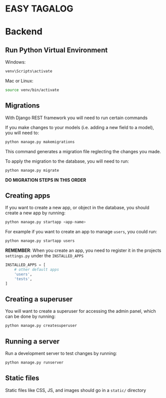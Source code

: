 # EASY TAGALOG

# Backend

## Run Python Virtual Environment

Windows:
```bash
venv\Scripts\activate
```

Mac or Linux:
```bash
source venv/bin/activate
```

## Migrations

With Django REST framework you will need to run certain commands

If you make changes to your models (i.e. adding a new field to a model), you will need to:
```python
python manage.py makemigrations
```

This command generates a migration file reglecting the changes you made.

To apply the migration to the database, you will need to run:
```python
python manage.py migrate
```

**DO MIGRATION STEPS IN THIS ORDER**

## Creating apps

If you want to create a new app, or object in the database, you should create a new app by running:
```python
python manage.py startapp <app-name>
```

For example if you want to create an app to manage `users`, you could run:
```python
python manage.py startapp users
```

**REMEMBER**: When you create an app, you need to register it in the projects `settings.py` under the `INSTALLED_APPS`
```python
INSTALLED_APPS = [
    # other default apps
    'users',
    'tests',
]
```

## Creating a superuser

You will want to create a superuser for accessing the admin panel, which can be done by running:
```python
python manage.py createsuperuser
```

## Running a server

Run a development server to test changes by running:
```python
python manage.py runserver
```

## Static files

Static files like CSS, JS, and images should go in a `static/` directory